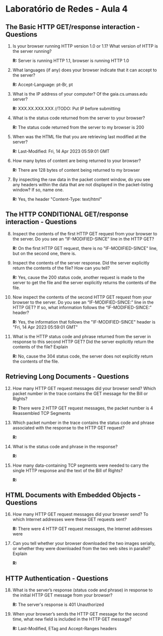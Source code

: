# Laboratório de Redes - Aula 4

## The Basic HTTP GET/response interaction - Questions

1. Is your browser running HTTP version 1.0 or 1.1? What version of HTTP is the
server running?

    **R:** Server is running HTTP 1.1, browser is running HTTP 1.0

2. What languages (if any) does your browser indicate that it can accept to the
server?

    **R:** Accept-Language: pt-Br, pt

3. What is the IP address of your computer? Of the gaia.cs.umass.edu server?

    **R:** XXX.XX.XXX.XXX //TODO: Put IP before submitting

4. What is the status code returned from the server to your browser?

    **R:** The status code returned from the server to my browser is 200

5. When was the HTML file that you are retrieving last modified at the server?

    **R:** Last-Modified: Fri, 14 Apr 2023 05:59:01 GMT

6. How many bytes of content are being returned to your browser?

    **R:** There are 128 bytes of content being returned to my browser

7. By inspecting the raw data in the packet content window, do you see any headers within the data that are not displayed in the packet-listing window? If so, name one.

    **R:** Yes, the header "Content-Type: text/html"

## The HTTP CONDITIONAL GET/response interaction - Questions

8. Inspect the contents of the first HTTP GET request from your browser to the server. Do you see an “IF-MODIFIED-SINCE” line in the HTTP GET?

    **R:** On the first HTTP GET request, there is no "IF-MODIFIED-SINCE" line, but on the second one, there is.

9. Inspect the contents of the server response. Did the server explicitly return the contents of the file? How can you tell?

    **R:** Yes, cause the 200 status code, another request is made to the server to get the file and the server explicitly returns the contents of the file.

10. Now inspect the contents of the second HTTP GET request from your browser to the server. Do you see an “IF-MODIFIED-SINCE:” line in the HTTP GET? If so, what information follows the “IF-MODIFIED-SINCE:” header?

    **R:** Yes, the information that follows the "IF-MODIFIED-SINCE" header is "Fri, 14 Apr 2023 05:59:01 GMT"

11. What is the HTTP status code and phrase returned from the server in response to this second HTTP GET? Did the server explicitly return the contents of the file? Explain

    **R:** No, cause the 304 status code, the server does not explicitly return the contents of the file.

## Retrieving Long Documents - Questions

12. How many HTTP GET request messages did your browser send? Which packet number in the trace contains the GET message for the Bill or Rights?

    **R:** There were 2 HTTP GET request messages, the packet number is 4 Reassembled TCP Segments

13. Which packet number in the trace contains the status code and phrase associated with the response to the HTTP GET request?

    **R:** 

14. What is the status code and phrase in the response?

    **R:**

15. How many data-containing TCP segments were needed to carry the single HTTP
response and the text of the Bill of Rights?

    **R:**

## HTML Documents with Embedded Objects - Questions

16. How many HTTP GET request messages did your browser send? To which Internet addresses were these GET requests sent?

    **R:** There were 4 HTTP GET request messages, the Internet addresses were

17. Can you tell whether your browser downloaded the two images serially, or whether they were downloaded from the two web sites in parallel? Explain

    **R:**

## HTTP Authentication - Questions

18. What is the server’s response (status code and phrase) in response to the initial
HTTP GET message from your browser?

    **R:** The server's response is 401 Unauthorized

19. When your browser’s sends the HTTP GET message for the second time, what
new field is included in the HTTP GET message?

    **R:** Last-Modified, ETag and Accept-Ranges headers
